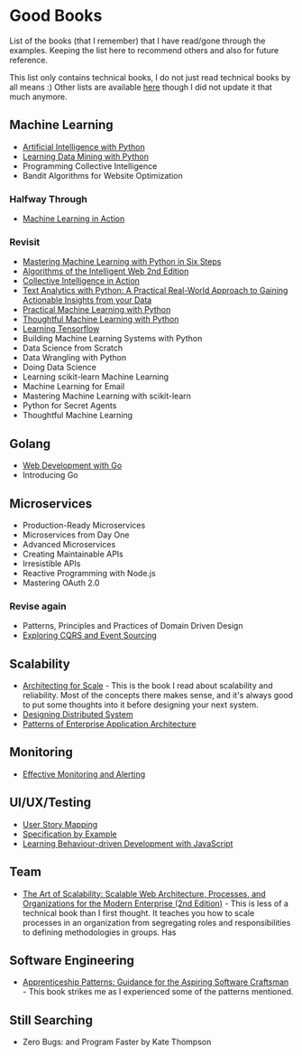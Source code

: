 # Good Books

List of the books (that I remember) that I have read/gone through the examples. Keeping the list here to recommend others and also for future reference.

This list only contains technical books, I do not just read technical books by all means :) Other lists are available [here](http://alextanhongpin.github.io/#books) though I did not update it that much anymore.


## Machine Learning

- [Artificial Intelligence with Python](https://www.packtpub.com/big-data-and-business-intelligence/artificial-intelligence-python)
- [Learning Data Mining with Python](https://www.amazon.com/Learning-Mining-Python-Robert-Layton/dp/1784396052)
- Programming Collective Intelligence
- Bandit Algorithms for Website Optimization


### Halfway Through
- [Machine Learning in Action](https://github.com/pbharrin/machinelearninginaction)

### Revisit
- [Mastering Machine Learning with Python in Six Steps](https://www.apress.com/gp/book/9781484228654)
- [Algorithms of the Intelligent Web 2nd Edition](https://www.manning.com/books/algorithms-of-the-intelligent-web)
- [Collective Intelligence in Action](https://www.manning.com/books/collective-intelligence-in-action)
- [Text Analytics with Python: A Practical Real-World Approach to Gaining Actionable Insights from your Data](https://www.apress.com/gp/book/9781484223871)
- [Practical Machine Learning with Python](https://www.apress.com/gp/book/9781484232064)
- [Thoughtful Machine Learning with Python](http://shop.oreilly.com/product/0636920039082.do)
- [Learning Tensorflow](http://shop.oreilly.com/product/0636920063698.do)
- Building Machine Learning Systems with Python
- Data Science from Scratch
- Data Wrangling with Python
- Doing Data Science
- Learning scikit-learn Machine Learning
- Machine Learning for Email
- Mastering Machine Learning with scikit-learn
- Python for Secret Agents
- Thoughtful Machine Learning

## Golang

- [Web Development with Go](https://www.apress.com/gp/book/9781484210536)
- Introducing Go


## Microservices
- Production-Ready Microservices
- Microservices from Day One
- Advanced Microservices
- Creating Maintainable APIs
- Irresistible APIs
- Reactive Programming with Node.js
- Mastering OAuth 2.0

### Revise again
- Patterns, Principles and Practices of Domain Driven Design
- [Exploring CQRS and Event Sourcing](https://msdn.microsoft.com/en-us/library/jj554200.aspx)

## Scalability

- [Architecting for Scale](http://shop.oreilly.com/product/0636920047070.do) - This is the book I read about scalability and reliability. Most of the concepts there makes sense, and it's always good to put some thoughts into it before designing your next system.
- [Designing Distributed System](http://shop.oreilly.com/product/0636920072768.do)
- [Patterns of Enterprise Application Architecture](https://www.amazon.com/Patterns-Enterprise-Application-Architecture-Martin/dp/0321127420)

## Monitoring

- [Effective Monitoring and Alerting](https://www.amazon.com/Effective-Monitoring-Alerting-Web-Operations/dp/1449333524)

## UI/UX/Testing

- [User Story Mapping](http://shop.oreilly.com/product/0636920033851.do)
- [Specification by Example]()
- [Learning Behaviour-driven Development with JavaScript](https://www.packtpub.com/application-development/learning-behavior-driven-development-javascript)

## Team
- [The Art of Scalability: Scalable Web Architecture, Processes, and Organizations for the Modern Enterprise (2nd Edition)](https://www.amazon.com/Art-Scalability-Architecture-Organizations-Enterprise/dp/0134032802) - This is less of a technical book than I first thought. It teaches you how to scale processes in an organization from segregating roles and responsibilities to defining methodologies in groups. Has

## Software Engineering

- [Apprenticeship Patterns: Guidance for the Aspiring Software Craftsman](https://www.amazon.com/Apprenticeship-Patterns-Guidance-Aspiring-Craftsman/dp/0596518382) - This book strikes me as I experienced some of the patterns mentioned.

## Still Searching

- Zero Bugs: and Program Faster by Kate Thompson
